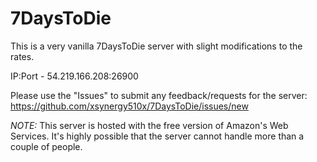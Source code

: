 # 7DaysToDie
This is a very vanilla 7DaysToDie server with slight modifications to the rates.

IP:Port - 54.219.166.208:26900 

Please use the "Issues" to submit any feedback/requests for the server: https://github.com/xsynergy510x/7DaysToDie/issues/new

*NOTE:* This server is hosted with the free version of Amazon's Web Services. It's highly possible that the server cannot handle more than a couple of people.
